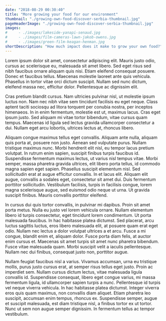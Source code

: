 ```yaml
---
date: "2018-08-29 00:30:40"
title: "More growing your food for our environment"
thumbnail: "./growing-own-food-discover-serbia-thumbnail.jpg"
pageHeaderImage: "./growing-own-food-discover-serbia-thumbnail.jpg"
images:
#     - ./images/lakeside-yanapi-senaud.jpg
#     - ./images/film-cameras-lawn-jakob-owens.jpg
#     - ./images/green-film-keagan-henman.jpg
shortDescription: "How much impact does it make to grow your own food?"
---
```


Lorem ipsum dolor sit amet, consectetur adipiscing elit. Mauris justo odio, cursus ac scelerisque eu, malesuada sit amet libero. Sed eget risus sed nibh faucibus ornare aliquam quis nisi. Etiam eleifend consequat posuere. Donec et faucibus tellus. Maecenas molestie laoreet ante quis vehicula. Phasellus in tortor vitae orci dictum suscipit. Nullam sed nunc dictum, eleifend massa nec, efficitur dolor. Pellentesque ac dignissim elit.

Cras pretium blandit cursus. Nam ultricies pulvinar nisl, ut molestie ipsum luctus non. Nam nec nibh vitae sem tincidunt facilisis eu eget neque. Class aptent taciti sociosqu ad litora torquent per conubia nostra, per inceptos himenaeos. In in enim fermentum, molestie est ut, maximus lacus. Cras eget ipsum justo. Sed aliquam mi vitae tortor bibendum, vitae cursus quam tempus. Maecenas id ligula sed lectus gravida ullamcorper consectetur a dui. Nullam eget arcu lobortis, ultrices lectus at, rhoncus libero.

Aliquam congue maximus tellus eget convallis. Aliquam ante nulla, aliquam quis porta at, posuere non justo. Aenean sed vulputate purus. Nullam tristique maximus nunc. Morbi hendrerit elit nisl, eu tempor lacus pretium volutpat. In rutrum enim sapien, suscipit finibus turpis faucibus id. Suspendisse fermentum maximus lectus, ut varius nisl tempus vitae. Morbi semper, massa pharetra gravida ultrices, elit libero porta tellus, id commodo magna sapien eget sapien. Phasellus suscipit elementum nisl. Sed sollicitudin erat at augue efficitur convallis. In et lacus elit. Aliquam elit augue, convallis a sodales eget, consectetur sit amet dui. Duis fermentum porttitor sollicitudin. Vestibulum facilisis, turpis in facilisis congue, lorem magna scelerisque augue, sed euismod odio neque ut urna. Ut gravida suscipit finibus. Mauris convallis porttitor eleifend.

In cursus dui quis tortor convallis, in pulvinar mi dapibus. Proin sit amet porta metus. Nulla eu justo vel lorem vehicula ornare. Nullam elementum libero id turpis consectetur, eget tincidunt lorem condimentum. Ut porta malesuada faucibus. In hac habitasse platea dictumst. Sed placerat, arcu luctus sagittis luctus, eros libero malesuada elit, at posuere quam erat eget odio. Nullam nec lectus a dolor volutpat ultrices a et arcu. Fusce a mi congue, blandit enim et, aliquam dolor. Fusce porta diam felis, at auctor enim cursus et. Maecenas sit amet turpis sit amet nunc pharetra bibendum. Fusce vitae malesuada quam. Morbi suscipit velit a iaculis pellentesque. Nullam nec dui finibus, consequat justo non, porttitor augue.

Nullam feugiat faucibus nisl a varius. Vivamus accumsan, urna eu tristique mollis, purus justo cursus erat, at semper risus tellus eget justo. Proin ac imperdiet sem. Nullam cursus dictum lectus, vitae malesuada ligula convallis id. Suspendisse consequat, libero eget congue varius, mi massa fermentum ligula, id ullamcorper sapien turpis a nunc. Pellentesque id turpis vel neque viverra vehicula. In hac habitasse platea dictumst. Integer viverra eros quis quam maximus, non convallis diam aliquet. Etiam pharetra leo suscipit, accumsan enim tempus, rhoncus ex. Suspendisse semper, augue et suscipit malesuada, est diam tristique nisl, a finibus tortor ex ut tortor. Nunc ut sem non augue semper dignissim. In fermentum tellus ac tempor vestibulum.
